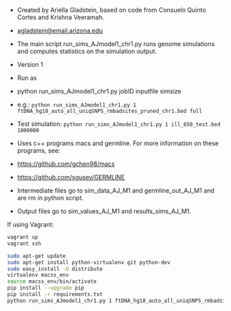 * Created by Ariella Gladstein, based on code from Consuelo Quinto Cortes and Krishna Veeramah.
* agladstein@email.arizona.edu

* The main script run_sims_AJmodel1_chr1.py runs genome simulations and computes statistics on the simulation output.
* Version 1


* Run as
* python run_sims_AJmodel1_chr1.py jobID inputfile simsize
* e.g.:
``python run_sims_AJmodel1_chr1.py 1 ftDNA_hg18_auto_all_uniqSNPS_rmbadsites_pruned_chr1.bed full``
* Test simulation:
``python run_sims_AJmodel1_chr1.py 1 ill_650_test.bed 1000000``

* Uses c++ programs macs and germline. For more information on these programs, see:
* https://github.com/gchen98/macs
* https://github.com/sgusev/GERMLINE

* Intermediate files go to sim_data_AJ_M1 and germline_out_AJ_M1 and are rm in python script.
* Output files go to sim_values_AJ_M1 and results_sims_AJ_M1.


If using Vagrant:

```bash
vagrant up
vagrant ssh
```

```bash
sudo apt-get update
sudo apt-get install python-virtualenv git python-dev
sudo easy_install -U distribute
virtualenv macss_env
source macss_env/bin/activate
pip install --upgrade pip
pip install -r requirements.txt
python run_sims_AJmodel1_chr1.py 1 ftDNA_hg18_auto_all_uniqSNPS_rmbadsites_pruned_chr1.bed full
```
